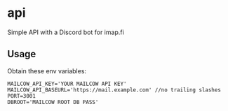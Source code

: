 # api
Simple API with a Discord bot for imap.fi

## Usage

Obtain these env variables:

```env
MAILCOW_API_KEY='YOUR MAILCOW API KEY'
MAILCOW_API_BASEURL='https://mail.example.com' //no trailing slashes
PORT=3001
DBROOT='MAILCOW ROOT DB PASS'
```

